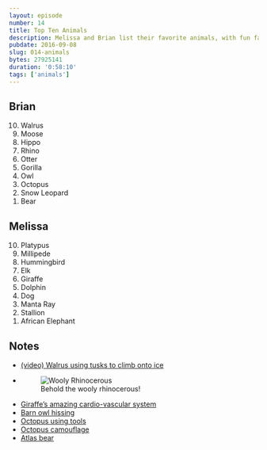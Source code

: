 ```yaml
---
layout: episode
number: 14
title: Top Ten Animals 
description: Melissa and Brian list their favorite animals, with fun facts galore.  
pubdate: 2016-09-08
slug: 014-animals
bytes: 27925141
duration: '0:58:10'
tags: ['animals']
---
```


<h2>Brian</h2>
<ol reversed>
<li>Walrus</li>
<li>Moose</li>
<li>Hippo</li>
<li>Rhino</li>
<li>Otter</li>
<li>Gorilla</li>
<li>Owl</li>
<li>Octopus</li>
<li>Snow Leopard</li>
<li>Bear</li>
</ol>

<h2>Melissa</h2>
<ol reversed>
<li>Platypus</li>
<li>Millipede</li>
<li>Hummingbird</li>
<li>Elk</li>
<li>Giraffe</li>
<li>Dolphin</li>
<li>Dog</li>
<li>Manta Ray</li>
<li>Stallion</li>
<li>African Elephant</li>
</ol>

<h2>Notes</h2>
<ul>
<li><a href="https://youtu.be/5ZaSZuYNViY?t=24m23s">(video) Walrus using tusks to climb onto ice</a></li>
<li>
    <figure>
    <img src="http://ttocdn.koser.us/img/wooly-rhino.jpg" alt="Wooly Rhinocerous">
    <figcaption>Behold the wooly rhinocerous!</figcaption>
    </figure>
</li>
<li><a href="https://bpsfuelforthought.wordpress.com/2012/08/14/why-giraffes-dont-have-brain-damage/">Giraffe’s amazing cardio-vascular system</a></li>
<li><a href="https://youtu.be/0NUiSAo_ie0">Barn owl hissing</a></li>
<li><a href="http://scienceblogs.com/lifelines/2011/10/05/octopus-caught-on-video-using/">Octopus using tools</a></li>
<li><a href="https://youtu.be/PmDTtkZlMwM">Octopus camouflage</a></li>
<li><a href="https://en.m.wikipedia.org/wiki/Atlas_bear">Atlas bear</a></li>
</ul>